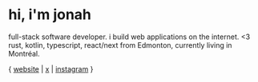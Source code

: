 # hi, i'm jonah

full-stack software developer.  i build web applications on the internet.
<3 rust, kotlin, typescript, react/next
from Edmonton, currently living in Montréal.

{ [website](https://jonahseguin.com) | [x](https://x.com/jonahseguin) | [instagram](https://instagram.com/jonahseguin) }
